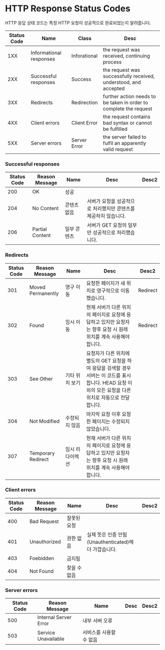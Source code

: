 # HTTP Response Status Codes

HTTP 응답 상태 코드는 특정 HTTP 요청이 성공적으로 완료되었는지 알려줍니다.

| Status Code | Name                    | Class        | Desc                                                         |
| ----------- | ----------------------- | ------------ | ------------------------------------------------------------ |
| 1XX         | Informational responses | Inforational | the request was received, continuing process                 |
| 2XX         | Successful responses    | Success      | the request was successfully received, understood, and accepted |
| 3XX         | Redirects               | Redirection  | further action needs to be taken in order to complete the request |
| 4XX         | Client errors           | Client Error | the request contains bad syntax or cannot be fulfilled       |
| 5XX         | Server errors           | Server Error | the server failed to fulfil an apparently valid request      |


### Successful responses
| Status Code | Reason Message  | Name        | Desc                                                         | Desc2 |
| ----------- | --------------- | ----------- | ------------------------------------------------------------ | ----- |
| 200         | OK              | 성공        |                                                              |       |
| 204         | No Content      | 콘텐츠 없음 | 서버가 요청을 성공적으로 처리했지만 콘텐츠를 제공하지 않습니다. |       |
| 206         | Partial Content | 일부 콘텐츠 | 서버가 GET 요청의 일부만 성공적으로 처리했습니다.            |       |

### Redirects
| Status Code | Reason Message     | Name            | Desc                                                         | Desc2    |
| ----------- | ------------------ | --------------- | ------------------------------------------------------------ | -------- |
| 301         | Moved Permanently  | 영구 이동       | 요청한 페이지가 새 위치로 영구적으로 이동했습니다.           | Redirect |
| 302         | Found              | 임시 이동       | 현재 서버가 다른 위치의 페이지로 요청에 응답하고 있지만 요청자는 향후 요청 시 원래 위치를 계속 사용해야 합니다. | Redirect |
| 303         | See Other          | 기타 위치 보기  | 요청자가 다른 위치에 별도의 GET 요청을 하여 응답을 검색할 경우 서버는 이 코드를 표시합니다. HEAD 요청 이외의 모든 요청을 다른 위치로 자동으로 전달합니다. |          |
| 304         | Not Modified       | 수정되지 않음   | 마지막 요청 이후 요청한 페이지는 수정되지 않았습니다.        |          |
| 307         | Temporary Redirect | 임시 리다이렉션 | 현재 서버가 다른 위치의 페이지로 요청에 응답하고 있지만 요청자는 향후 요청 시 원래 위치를 계속 사용해야 합니다. |          |

### Client errors	
| Status Code | Reason Message | Name         | Desc                                                  | Desc2 |
| ----------- | -------------- | ------------ | ----------------------------------------------------- | ----- |
| 400         | Bad Request    | 잘못된 요청  |                                                       |       |
| 401         | Unauthorized   | 권한 없음    | 실제 뜻은 인증 안됨(Unauthenticated)에 더 가깝습니다. |       |
| 403         | Foebidden      | 금지됨       |                                                       |       |
| 404         | Not Found      | 찾을 수 없음 |                                                       |       |

### Server errors
| Status Code | Reason Message        | Name                    | Desc | Desc2 |
| ----------- | --------------------- | ----------------------- | ---- | ----- |
| 500         | Internal Server Error | 내부 서버 오류          |      |       |
| 503         | Service Unavailable   | 서비스를 사용할 수 없음 |      |       |
